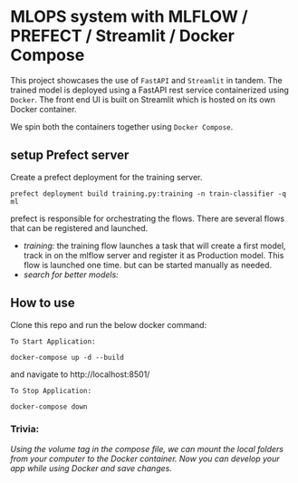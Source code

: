 # MLOPS system with MLFLOW / PREFECT / Streamlit / Docker Compose

This project showcases the use of `FastAPI` and `Streamlit` in tandem.
The trained model is deployed using a FastAPI rest service containerized using `Docker`.
The front end UI is built on Streamlit which is hosted on its own Docker container.

We spin both the containers together using `Docker Compose`.

## setup Prefect server

Create a prefect deployment for the training server.
 
`prefect deployment build training.py:training -n train-classifier -q ml`

prefect is responsible for orchestrating the flows.
There are several flows that can be registered and launched.

- *training:* the training flow launches a task that will create a first model, track in  on the mlflow server and register it as Production model. This flow is launched one time. but can be started manually as needed.
- *search for better models:*  
## How to use

Clone this repo and run the below docker command:

`To Start Application:`
```docker
docker-compose up -d --build
```
and navigate to http://localhost:8501/

`To Stop Application:`
```docker
docker-compose down
```

### Trivia: 

_Using the volume tag in the compose file, we can mount the local folders from your computer to the Docker container. Now you can develop your app while using Docker and save changes._